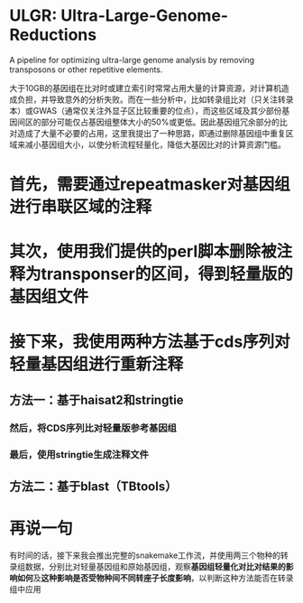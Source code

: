 # ULGR: Ultra-Large-Genome-Reductions
A pipeline for optimizing ultra-large genome analysis by removing transposons or other repetitive elements.

大于10GB的基因组在比对时或建立索引时常常占用大量的计算资源，对计算机造成负担，并导致意外的分析失败。而在一些分析中，比如转录组比对（只关注转录本）或GWAS（通常仅关注外显子区比较重要的位点），而这些区域及其少部份基因间区的部分可能仅占基因组整体大小的50%或更低。因此基因组冗余部分的比对造成了大量不必要的占用，这里我提出了一种思路，即通过删除基因组中重复区域来减小基因组大小，以使分析流程轻量化，降低大基因比对的计算资源门槛。

# 首先，需要通过repeatmasker对基因组进行串联区域的注释

# 其次，使用我们提供的perl脚本删除被注释为transponser的区间，得到轻量版的基因组文件

# 接下来，我使用两种方法基于cds序列对轻量基因组进行重新注释

## 方法一：基于haisat2和stringtie

### 然后，将CDS序列比对轻量版参考基因组

### 最后，使用stringtie生成注释文件

## 方法二：基于blast（TBtools）


# 再说一句

有时间的话，接下来我会推出完整的snakemake工作流，并使用两三个物种的转录组数据，分别比对轻量基因组和原始基因组，观察**基因组轻量化对比对结果的影响如何**及**这种影响是否受物种间不同转座子长度影响**，以判断这种方法能否在转录组中应用
